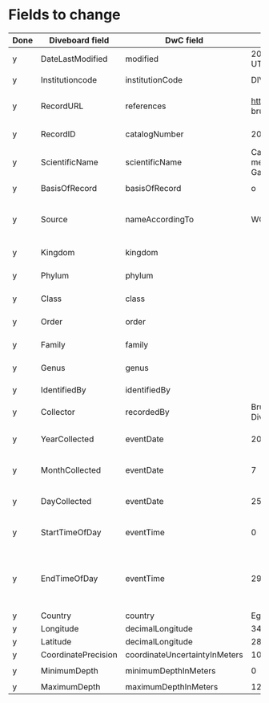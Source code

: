 # Fields to change

Done | Diveboard field | DwC field | Old value | New value | Remarks
--- | --- | --- | --- | --- | ---
y | DateLastModified | modified | 2012-12-05 17:29:50 UTC | 2012-12-05T17:29:50Z
y | Institutioncode | institutionCode | DIVEBOARD | Diveboard | `fixed value`
y | RecordURL | references | http://www.diveboard.com/ bruno.lestrade/DPaanH | `idem` | Ideally an occurrence URL
y | RecordID | catalogNumber | 20745099 | `idem` | Should be unique
y | ScientificName | scientificName | Carcharhinus melanopterus (Quoy and Gaimard, 1824) | `idem` | From EOL
y | BasisOfRecord | basisOfRecord | o | HumanObservation | `fixed value`
y | Source | nameAccordingTo | WORMS | EOL, WORMS | How does EOL provide this value?
y | Kingdom | kingdom | | `?` | If provided by EOL
y | Phylum | phylum | | `?` | If provided by EOL
y | Class | class | | `?` | If provided by EOL
y | Order | order | | `?` | If provided by EOL
y | Family | family | | `?` | If provided by EOL
y | Genus | genus | | `?` | If provided by EOL
y | IdentifiedBy | identifiedBy | | Bruno Lestrade | Identical to `recordedBy`
y | Collector | recordedBy | Bruno Lestrade - Diveboard | Bruno Lestrade | 
y | YearCollected | eventDate | 2005 | 2005-07-25 | Merge data into `eventDate`
y | MonthCollected | eventDate | 7 | 2005-07-25 | Merge data into `eventDate`
y | DayCollected | eventDate | 25 | 2005-07-25 | Merge data into `eventDate`
y | StartTimeOfDay | eventTime | 0 | 14:03:02Z | Merge data into `eventTime`
y | EndTimeOfDay | eventTime | 29/60 | 14:03:02Z | Merge data into `eventTime` with `/` if duration is provided
y | Country | country | Egypt | `idem` | 
y | Longitude | decimalLongitude | 34.513 | `idem` |
y | Latitude | decimalLongitude | 28.501 | `idem` |
y | CoordinatePrecision | coordinateUncertaintyInMeters | 100 | `idem` |
y | MinimumDepth | minimumDepthInMeters | 0 | `idem` | `fixed value`
y | MaximumDepth | maximumDepthInMeters | 12.0 | `idem` |
